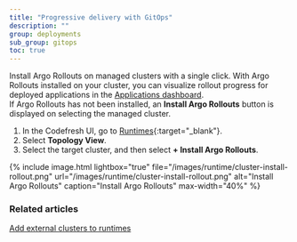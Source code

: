 ```yaml
---
title: "Progressive delivery with GitOps"
description: ""
group: deployments
sub_group: gitops
toc: true
---
```



Install Argo Rollouts on managed clusters with a single click. With Argo Rollouts installed on your cluster, you can visualize rollout progress for deployed applications in the [Applications dashboard]({{site.baseurl}}/docs/deployments/gitops/applications-dashboard/#rollout-progress-visualization).  
If Argo Rollouts has not been installed, an **Install Argo Rollouts** button is displayed on selecting the managed cluster. 

1. In the Codefresh UI, go to [Runtimes](https://g.codefresh.io/2.0/account-settings/runtimes){:target="\_blank"}.
1. Select **Topology View**.
1. Select the target cluster, and then select **+ Install Argo Rollouts**.
 
{% include 
	image.html 
	lightbox="true" 
	file="/images/runtime/cluster-install-rollout.png" 
	url="/images/runtime/cluster-install-rollout.png" 
	alt="Install Argo Rollouts" 
	caption="Install Argo Rollouts"
  max-width="40%" 
%}

### Related articles
[Add external clusters to runtimes]({{site.baseurl}}/docs/installation/managed-cluster/)